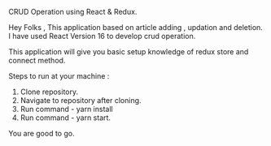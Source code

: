 CRUD Operation using React & Redux.

Hey Folks , This application based on article adding , updation and deletion. I have used React Version 16 to develop 
crud operation.

This application will give you basic setup knowledge of redux store and connect method.

Steps to run at your machine :
  1. Clone repository.
  2. Navigate to repository after cloning.
  3. Run command - yarn install
  4. Run command - yarn start.

  You are good to go. 